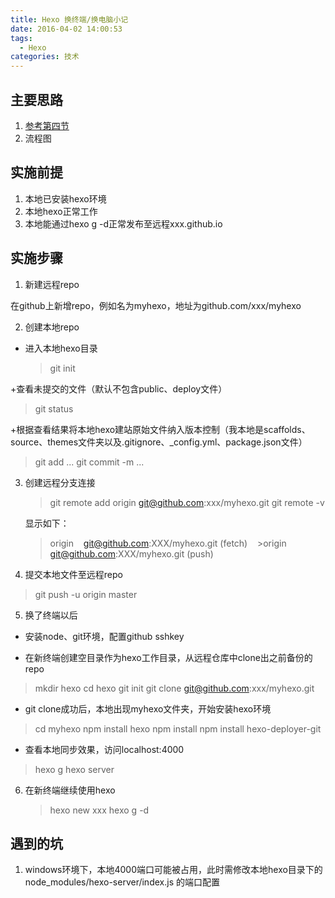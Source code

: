 ```yaml
---
title: Hexo 换终端/换电脑小记
date: 2016-04-02 14:00:53
tags: 
  - Hexo
categories: 技术
---
```

## 主要思路
1. [参考第四节](http://crazymilk.github.io/2015/12/28/GitHub-Pages-Hexo%E6%90%AD%E5%BB%BA%E5%8D%9A%E5%AE%A2/#more)
2. 流程图

## 实施前提

1. 本地已安装hexo环境
2. 本地hexo正常工作
3. 本地能通过hexo g -d正常发布至远程xxx.github.io

## 实施步骤

1. 新建远程repo

 在github上新增repo，例如名为myhexo，地址为github.com/xxx/myhexo

2. 创建本地repo
 + 进入本地hexo目录

   > git init

  +查看未提交的文件（默认不包含public、deploy文件）

   >git status

  +根据查看结果将本地hexo建站原始文件纳入版本控制（我本地是scaffolds、source、themes文件夹以及.gitignore、_config.yml、package.json文件）

   >git add ...
   >git commit -m ...
 
3. 创建远程分支连接

   >git remote add origin git@github.com:xxx/myhexo.git
   >git remote -v 
   
   显示如下：
   >origin    git@github.com:XXX/myhexo.git (fetch)
   >origin    git@github.com:XXX/myhexo.git (push)
   
4. 提交本地文件至远程repo

  >git push -u origin master

5. 换了终端以后

  + 安装node、git环境，配置github sshkey
 
  + 在新终端创建空目录作为hexo工作目录，从远程仓库中clone出之前备份的repo
  
  > mkdir hexo
  > cd hexo
  > git init
  > git clone git@github.com:xxx/myhexo.git

  + git clone成功后，本地出现myhexo文件夹，开始安装hexo环境
   
  > cd myhexo
  > npm install hexo
  > npm install
  > npm install hexo-deployer-git

  + 查看本地同步效果，访问localhost:4000
  
  > hexo g
  > hexo server

6. 在新终端继续使用hexo
    
   > hexo new xxx
   > hexo g -d

## 遇到的坑
1. windows环境下，本地4000端口可能被占用，此时需修改本地hexo目录下的
node_modules/hexo-server/index.js 的端口配置